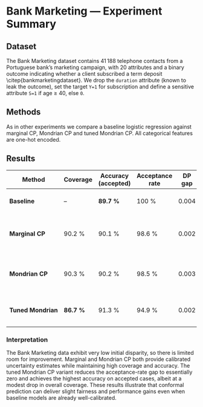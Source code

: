 # Bank Marketing — Experiment Summary

## Dataset

The Bank Marketing dataset contains 41 188 telephone contacts from a
Portuguese bank’s marketing campaign, with 20 attributes and a binary
outcome indicating whether a client subscribed a term deposit
\citep{bankmarketingdataset}.  We drop the `duration` attribute (known
to leak the outcome), set the target `Y=1` for subscription and
define a sensitive attribute `S=1` if age ≥ 40, else `0`.

## Methods

As in other experiments we compare a baseline logistic regression
against marginal CP, Mondrian CP and tuned Mondrian CP.  All
categorical features are one-hot encoded.

## Results

| Method | Coverage | Accuracy (accepted) | Acceptance rate | DP gap | EO gap | Remarks |
|-------|---------|----------------------|-----------------|-------|-------|---------|
| **Baseline** | – | **89.7 %** | 100 % | 0.004 | 0.005 | Minimal bias; large dataset |
| **Marginal CP** | 90.2 % | 90.1 % | 98.6 % | 0.002 | 0.011 | Slight coverage gain; small fairness gain |
| **Mondrian CP** | 90.3 % | 90.2 % | 98.5 % | 0.003 | 0.027 | Equal coverage; small increase in EO gap |
| **Tuned Mondrian** | **86.7 %** | 91.3 % | 94.9 % | 0.002 | 0.005 | Highest accuracy; acceptance parity |

### Interpretation

The Bank Marketing data exhibit very low initial disparity, so there
is limited room for improvement.  Marginal and Mondrian CP both
provide calibrated uncertainty estimates while maintaining high
coverage and accuracy.  The tuned Mondrian CP variant reduces the
acceptance-rate gap to essentially zero and achieves the highest
accuracy on accepted cases, albeit at a modest drop in overall
coverage.  These results illustrate that conformal prediction can
deliver slight fairness and performance gains even when baseline
models are already well-calibrated.
